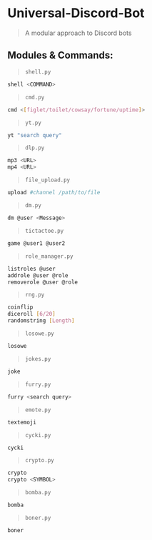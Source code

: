 # Universal-Discord-Bot
> A modular approach to Discord bots


## Modules & Commands:
> `shell.py`
```bash
shell <COMMAND>
```
> `cmd.py`
```bash
cmd <[figlet/toilet/cowsay/fortune/uptime]>
```
> `yt.py`
```bash
yt "search query"
```
> `dlp.py`
```bash
mp3 <URL>
mp4 <URL>
```
> `file_upload.py`
```bash
upload #channel /path/to/file
```
> `dm.py`
```bash
dm @user <Message>
```
> `tictactoe.py`
```bash
game @user1 @user2
```
> `role_manager.py`
```bash
listroles @user
addrole @user @role
removerole @user @role
```
> `rng.py`
```bash
coinflip
diceroll [6/20]
randomstring [Length]
```
> `losowe.py`
```bash
losowe
```
> `jokes.py`
```bash
joke
```
> `furry.py`
```bash
furry <search query>
```
> `emote.py`
```bash
textemoji
```
> `cycki.py`
```bash
cycki
```
> `crypto.py`
```bash
crypto
crypto <SYMBOL>
```
> `bomba.py`
```bash
bomba
```
> `boner.py`
```bash
boner
```
